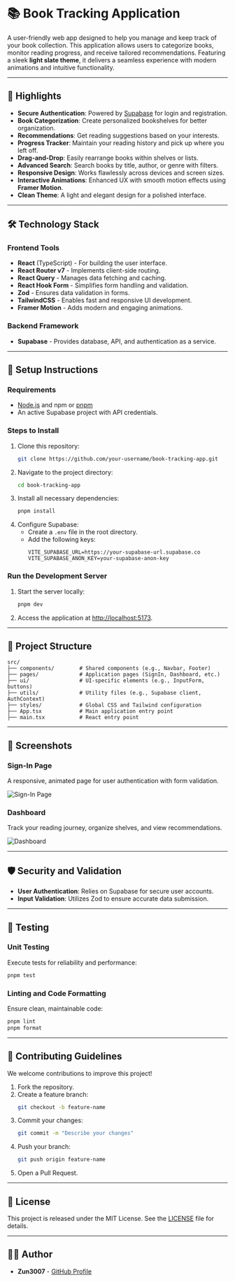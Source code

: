 # 📚 Book Tracking Application

A user-friendly web app designed to help you manage and keep track of your book collection. This application allows users to categorize books, monitor reading progress, and receive tailored recommendations. Featuring a sleek **light slate theme**, it delivers a seamless experience with modern animations and intuitive functionality.

---

## 🌟 Highlights

- **Secure Authentication**: Powered by [Supabase](https://supabase.com) for login and registration.
- **Book Categorization**: Create personalized bookshelves for better organization.
- **Recommendations**: Get reading suggestions based on your interests.
- **Progress Tracker**: Maintain your reading history and pick up where you left off.
- **Drag-and-Drop**: Easily rearrange books within shelves or lists.
- **Advanced Search**: Search books by title, author, or genre with filters.
- **Responsive Design**: Works flawlessly across devices and screen sizes.
- **Interactive Animations**: Enhanced UX with smooth motion effects using **Framer Motion**.
- **Clean Theme**: A light and elegant design for a polished interface.

---

## 🛠️ Technology Stack

### Frontend Tools

- **React** (TypeScript) - For building the user interface.
- **React Router v7** - Implements client-side routing.
- **React Query** - Manages data fetching and caching.
- **React Hook Form** - Simplifies form handling and validation.
- **Zod** - Ensures data validation in forms.
- **TailwindCSS** - Enables fast and responsive UI development.
- **Framer Motion** - Adds modern and engaging animations.

### Backend Framework

- **Supabase** - Provides database, API, and authentication as a service.

---

## 🚀 Setup Instructions

### Requirements

- [Node.js](https://nodejs.org/) and npm or [pnpm](https://pnpm.io/)
- An active Supabase project with API credentials.

### Steps to Install

1. Clone this repository:
   ```bash
   git clone https://github.com/your-username/book-tracking-app.git
   ```
2. Navigate to the project directory:
   ```bash
   cd book-tracking-app
   ```
3. Install all necessary dependencies:
   ```bash
   pnpm install
   ```
4. Configure Supabase:
   - Create a `.env` file in the root directory.
   - Add the following keys:
     ```
     VITE_SUPABASE_URL=https://your-supabase-url.supabase.co
     VITE_SUPABASE_ANON_KEY=your-supabase-anon-key
     ```

### Run the Development Server

1. Start the server locally:
   ```bash
   pnpm dev
   ```
2. Access the application at [http://localhost:5173](http://localhost:5173).

---

## 📂 Project Structure

```
src/
├── components/        # Shared components (e.g., Navbar, Footer)
├── pages/             # Application pages (SignIn, Dashboard, etc.)
├── ui/                # UI-specific elements (e.g., InputForm, buttons)
├── utils/             # Utility files (e.g., Supabase client, AuthContext)
├── styles/            # Global CSS and Tailwind configuration
├── App.tsx            # Main application entry point
├── main.tsx           # React entry point
```

---

## 📸 Screenshots

### Sign-In Page

A responsive, animated page for user authentication with form validation.

![Sign-In Page](https://via.placeholder.com/800x400)

### Dashboard

Track your reading journey, organize shelves, and view recommendations.

![Dashboard](https://via.placeholder.com/800x400)

---

## 🛡️ Security and Validation

- **User Authentication**: Relies on Supabase for secure user accounts.
- **Input Validation**: Utilizes Zod to ensure accurate data submission.

---

## 🧪 Testing

### Unit Testing

Execute tests for reliability and performance:

```bash
pnpm test
```

### Linting and Code Formatting

Ensure clean, maintainable code:

```bash
pnpm lint
pnpm format
```

---

## 🤝 Contributing Guidelines

We welcome contributions to improve this project!

1. Fork the repository.
2. Create a feature branch:
   ```bash
   git checkout -b feature-name
   ```
3. Commit your changes:
   ```bash
   git commit -m "Describe your changes"
   ```
4. Push your branch:
   ```bash
   git push origin feature-name
   ```
5. Open a Pull Request.

---

## 📜 License

This project is released under the MIT License. See the [LICENSE](LICENSE) file for details.

---

## 👩‍💻 Author

- **Zun3007** - [GitHub Profile](https://github.com/zun3007)
